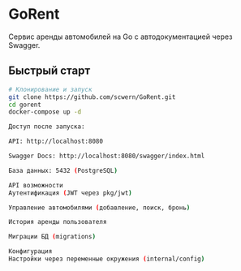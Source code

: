 # GoRent

Сервис аренды автомобилей на Go с автодокументацией через Swagger.

## Быстрый старт

```bash
# Клонирование и запуск
git clone https://github.com/scwern/GoRent.git
cd gorent
docker-compose up -d

Доступ после запуска:

API: http://localhost:8080

Swagger Docs: http://localhost:8080/swagger/index.html

База данных: 5432 (PostgreSQL)

API возможности
Аутентификация (JWT через pkg/jwt)

Управление автомобилями (добавление, поиск, бронь)

История аренды пользователя

Миграции БД (migrations)

Конфигурация
Настройки через переменные окружения (internal/config)
